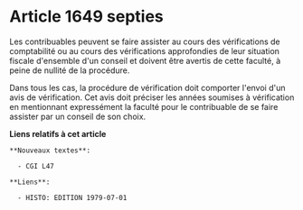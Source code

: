 # Article 1649 septies

Les contribuables peuvent se faire assister au cours des vérifications de comptabilité ou au cours des vérifications
approfondies de leur situation fiscale d'ensemble d'un conseil et doivent être avertis de cette faculté, à peine de nullité
de la procédure.

Dans tous les cas, la procédure de vérification doit comporter l'envoi d'un avis de vérification. Cet avis doit préciser les
années soumises à vérification en mentionnant expressément la faculté pour le contribuable de se faire assister par un
conseil de son choix.

**Liens relatifs à cet article**

	**Nouveaux textes**:

	  - CGI L47

	**Liens**:

	  - HISTO: EDITION 1979-07-01
